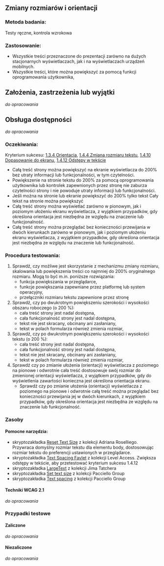 ## Zmiany rozmiarów i orientacji

### Metoda badania: 
Testy ręczne, kontrola wzrokowa 

### Zastosowanie:
-	Wszystkie treści przeznaczone do prezentacji zarówno na dużych stacjonarnych wyświetlaczach, jak i na wyświetlaczach urządzeń mobilnych.
-	Wszystkie treści, które można powiększyć za pomocą funkcji oprogramowania użytkownika, 

## Założenia, zastrzeżenia lub wyjątki
_do opracowania_

## Obsługa dostępności
_do opracowania_

### Oczekiwania:
Kryterium sukcesu: [1.3.4 Orientacja](https://wcag.lepszyweb.pl/#orientation), [1.4.4 Zmiana rozmiaru tekstu](https://wcag.lepszyweb.pl/#resize-text), [1.4.10 Dopasowanie do ekranu](https://wcag.lepszyweb.pl/#reflow), [1.4.12 Odstępy w tekście](https://wcag.lepszyweb.pl/#text-spacing) 
-	Całą treść strony można powiększyć na ekranie wyświetlacza do 200% bez utraty informacji lub funkcjonalności, w tym czytelności.
-	Powiększenie na stronie tekstu do 200% za pomocą oprogramowania użytkownika lub kontrolek zapewnionych przez stronę nie zaburza czytelności strony i nie powoduje utraty informacji lub funkcjonalności.
-	Jeśli można na stronie lub ekranie powiększyć do 200% tylko tekst Cały tekst na stronie można powiększyć  
-	Całą treść strony można wyświetlać zarówno w pionowym, jak i poziomym ułożeniu ekranu wyświetlacza, z wyjątkiem przypadków, gdy określona orientacja jest niezbędna ze względu na znaczenie lub funkcjonalność.
-	Całą treść strony można przeglądać bez konieczności przewijania w dwóch kierunkach zarówno w pionowym, jak i poziomym ułożeniu ekranu wyświetlacza, z wyjątkiem przypadków, gdy określona orientacja jest niezbędna ze względu na znaczenie lub funkcjonalność.

### Procedura testowania:
1.	Sprawdź, czy możliwe jest skorzystanie z mechanizmu zmiany rozmiaru, skalowania lub powiększenia treści co najmniej do 200% oryginalnego rozmiaru. Mogą to być m.in. poniższe rozwiązania:
    -	funkcja powiększania w przeglądarce,
    -	funkcje powiększania zapewniane przez platformę lub system operacyjny,
    -	przełączniki rozmiaru tekstu zapewnione przez stronę  
2.	Sprawdź, czy po dwukrotnym powiększeniu szerokości i wysokości obszaru roboczego (o 200 %):
    -	cała treść strony jest nadal dostępna,
    -	cała funkcjonalność strony jest nadal dostępna, 
    -	tekst nie jest skracany, obcinany ani zasłaniany,
    -	tekst w polach formularza również zmienia rozmiar,
3.	Sprawdź, czy po dwukrotnym powiększeniu szerokości i wysokości tekstu (o 200 %):
    -	cała treść strony jest nadal dostępna,
    -	cała funkcjonalność strony jest nadal dostępna, 
    -	tekst nie jest skracany, obcinany ani zasłaniany,
    -	tekst w polach formularza również zmienia rozmiar,
4.	Sprawdź czy po zmianie ułożenia (orientacji) wyświetlacza z poziomego na pionowe i odwrotnie cała treść dostosowuje swój rozmiar do zmienionej orientacji wyświetlacza, z wyjątkiem przypadków, gdy do wyświetlenia zawartości konieczna jest określona orientacja ekranu.
    -	Sprawdź czy po zmianie ułożenia (orientacji) wyświetlacza z poziomego na pionowe i odwrotnie całą treść można przeglądać bez konieczności przewijania jej w dwóch kierunkach, z wyjątkiem przypadków, gdy określona orientacja jest niezbędna ze względu na znaczenie lub funkcjonalność.


### Zasoby

#### Pomocne narzędzia:
-	skryptozakładka [Reset Text Size](http://adrianroselli.com/2015/01/css-bookmarklets-for-testing-and-fixing.html) z kolekcji Adriana Roselliego. Przywraca domyślny rozmiar tekstu dla elementu body, dostosowując rozmiar tekstu do preferencji ustawionych w przeglądarce.
-	skryptozakładka [Text Spacing Favlet](https://labs.levelaccess.com/index.php/Category:Favlet) z kolekcji Level Access. Zwiększa odstępy w tekście, aby przetestować kryterium sukcesu 1.4.12
-	skryptozakładka [LargeText](https://jimthatcher.com/favelets/) z kolekcji Jima Tatchera
-	skryptozakładka [Set text size](https://github.com/ThePacielloGroup/bookmarklets) z kolekcji Pacciello Group 
-	skryptozakładka [Text spacing](https://github.com/ThePacielloGroup/bookmarklets) z kolekcji Pacciello Group 


#### Techniki WCAG 2.1
_do opracowania_

### Przypadki testowe

#### Zaliczone
_do opracowania_

#### Niezaliczone
_do opracowania_ 